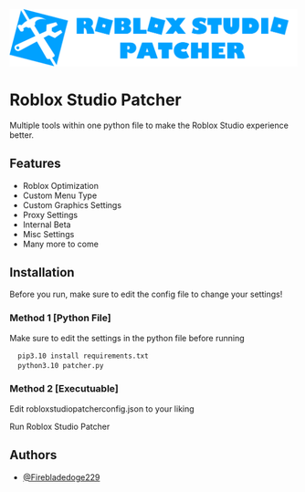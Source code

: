 
![Roblox Studio Patcher Logo](https://github.com/Firebladedoge229/RobloxStudioPatcher/blob/main/logo.png?raw=true)


# Roblox Studio Patcher

Multiple tools within one python file to make the Roblox Studio experience better.

## Features

- Roblox Optimization
- Custom Menu Type
- Custom Graphics Settings
- Proxy Settings
- Internal Beta
- Misc Settings
- Many more to come


## Installation

Before you run, make sure to edit the config file to change your settings!

### Method 1 \[Python File]

Make sure to edit the settings in the python file before running

```bash
  pip3.10 install requirements.txt
  python3.10 patcher.py
```
### Method 2 \[Executuable]

Edit robloxstudiopatcherconfig.json to your liking

Run Roblox Studio Patcher

## Authors

- [@Firebladedoge229](https://www.github.com/Firebladedoge229)


